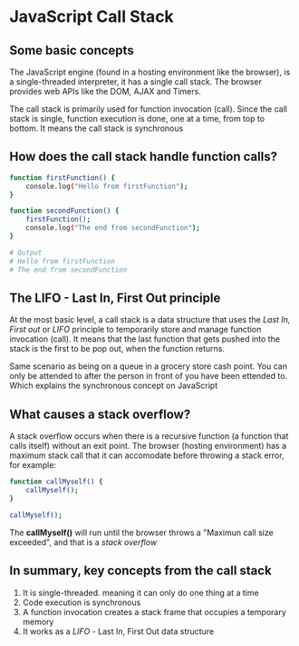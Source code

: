 # JavaScript Call Stack

## Some basic concepts
The JavaScript engine (found in a hosting environment like the browser), is a single-threaded interpreter, it has a single call stack.
The browser provides web APIs like the DOM, AJAX and Timers.

The call stack is primarily used for function invocation (call). Since the call stack is single, function execution is done, one at a time, from top to bottom. It means the call stack is synchronous


## How does the call stack handle function calls?
```sh
function firstFunction() {
	console.log("Hello from firstFunction");
}

function secondFunction() {
	firstFunction();
	console.log("The end from secondFunction");
}

# Output
# Hello from firstFunction
# The end from secondFunction
```


## The LIFO - Last In, First Out  principle
At the most basic level, a call stack is a data structure that uses the *Last In, First out* or *LIFO* principle to temporarily store and manage function invocation (call).
It means that the last function that gets pushed into the stack is the first to be pop out, when the function returns.

Same scenario as being on a queue in a grocery store cash point. You can only be attended to after the person in front of you have been ettended to. Which explains the synchronous concept on JavaScript


## What causes a stack overflow?
A stack overflow occurs when there is a recursive function (a function that calls itself) without an exit point.
The browser (hosting environment) has a maximum stack call that it can accomodate before throwing a stack error, for example:
```sh
function callMyself() {
	callMyself();
}

callMyself();
```

The **callMyself()** will run until the browser throws a "Maximun call size exceeded", and that is a *stack overflow*


## In summary, key concepts from the call stack
1. It is single-threaded. meaning it can only do one thing at a time
2. Code execution is synchronous
3. A function invocation creates a stack frame that occupies a temporary memory
4. It works as a *LIFO* - Last In, First Out data structure
